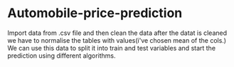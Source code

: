 # Automobile-price-prediction
Import data from .csv file and then clean the data after the datat is cleaned we have to normalise the tables with values(i've chosen mean of the cols.)
We can use this data to split it into train and test variables and start the prediction using different algorithms.
